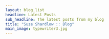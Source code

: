 ```yaml
---
layout: blog_list
headline: Latest Posts
sub_headline: The latest posts from my blog
title: "Suze Shardlow :: Blog"
main_image: typewriter3.jpg
---
```

